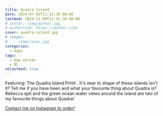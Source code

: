 ```yaml
---
title: Quadra Island
date: 2024-07-05T11:31:30-08:00
lastmod: 2024-11-09T11:31:30-08:00
# avatar: /img/author.jpg
# authorlink: https://author.site
cover: quadra-island.jpg
# images:
#   - /img/cover.jpg
categories:
  - maps
tags:
  - map series
  - BC
nolastmod: true
---
```


Featuring: The Quadra Island Print!
.
It's near to shape of these islands isn't it?
Tell me if you have been and what your favourite thing about Quadra is? Rebecca spit and the green ocean water views around the island are two of my favourite things about Quadra!

<!--more-->

[Contact me on Instagram to order!](https://www.instagram.com/p/C9DdS_Ayd-P/)
